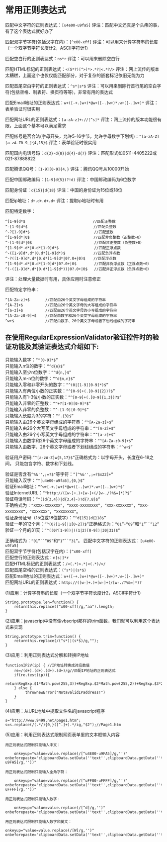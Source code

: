 # 常用正则表达式

匹配中文字符的正则表达式：`[u4e00-u9fa5]`
评注：匹配中文还真是个头疼的事，有了这个表达式就好办了

匹配双字节字符(包括汉字在内)：`[^x00-xff]`
评注：可以用来计算字符串的长度（一个双字节字符长度计2，ASCII字符计1）

匹配空白行的正则表达式：`ns*r`
评注：可以用来删除空白行

匹配HTML标记的正则表达式：`<(S*?)[^>]*>.*?|<.*?/>`
评注：网上流传的版本太糟糕，上面这个也仅仅能匹配部分，对于复杂的嵌套标记依旧无能为力

匹配首尾空白字符的正则表达式：`^s*|s*$`
评注：可以用来删除行首行尾的空白字符(包括空格、制表符、换页符等等)，非常有用的表达式

匹配Email地址的正则表达式：`w+([-+.]w+)*@w+([-.]w+)*.w+([-.]w+)*`
评注：表单验证时很实用

匹配网址URL的正则表达式：`[a-zA-z]+://[^s]*`
评注：网上流传的版本功能很有限，上面这个基本可以满足需求

匹配帐号是否合法(字母开头，允许5-16字节，允许字母数字下划线)：`^[a-zA-Z][a-zA-Z0-9_]{4,15}$`
评注：表单验证时很实用

匹配国内电话号码：`d{3}-d{8}|d{4}-d{7}`
评注：匹配形式如0511-4405222或021-87888822

匹配腾讯QQ号：`[1-9][0-9]{4,}`
评注：腾讯QQ号从10000开始

匹配中国邮政编码：`[1-9]d{5}(?!d)`
评注：中国邮政编码为6位数字

匹配身份证：`d{15}|d{18}`
评注：中国的身份证为15位或18位

匹配ip地址：`d+.d+.d+.d+`
评注：提取ip地址时有用

匹配特定数字：

    ^[1-9]d*$　　                           //匹配正整数  
    ^-[1-9]d*$　                            //匹配负整数  
    ^-?[1-9]d*$                             //匹配整数  
    ^[1-9]d*|0$　                           //匹配非负整数（正整数+0）  
    ^-[1-9]d*|0$                            //匹配非正整数（负整数+0）  
    ^[1-9]d*.d*|0.d*[1-9]d*$                //匹配正浮点数  
    ^-([1-9]d*.d*|0.d*[1-9]d*)$　           //匹配负浮点数  
    ^-?([1-9]d*.d*|0.d*[1-9]d*|0?.0+|0)$　  //匹配浮点数  
    ^[1-9]d*.d*|0.d*[1-9]d*|0?.0+|0$        //匹配非负浮点数（正浮点数+0）  
    ^(-([1-9]d*.d*|0.d*[1-9]d*))|0?.0+|0$   //匹配非正浮点数（负浮点数+0）  
评注：处理大量数据时有用，具体应用时注意修正

匹配特定字符串：

    ^[A-Za-z]+$       //匹配由26个英文字母组成的字符串  
    ^[A-Z]+$          //匹配由26个英文字母的大写组成的字符串  
    ^[a-z]+$          //匹配由26个英文字母的小写组成的字符串  
    ^[A-Za-z0-9]+$    //匹配由数字和26个英文字母组成的字符串  
    ^w+$              //匹配由数字、26个英文字母或者下划线组成的字符串  

## 在使用RegularExpressionValidator验证控件时的验证功能及其验证表达式介绍如下:
只能输入数字：`“^[0-9]*$”`  
只能输入n位的数字：`“^d{n}$”`  
只能输入至少n位数字：`“^d{n,}$”`  
只能输入m-n位的数字：`“^d{m,n}$”`  
只能输入零和非零开头的数字：`“^(0|[1-9][0-9]*)$”`  
只能输入有两位小数的正实数：`“^[0-9]+(.[0-9]{2})?$”`  
只能输入有1-3位小数的正实数：`“^[0-9]+(.[0-9]{1,3})?$”`  
只能输入非零的正整数：`“^+?[1-9][0-9]*$”`  
只能输入非零的负整数：`“^-[1-9][0-9]*$”`  
只能输入长度为3的字符：`“^.{3}$”`  
只能输入由26个英文字母组成的字符串：`“^[A-Za-z]+$”`  
只能输入由26个大写英文字母组成的字符串：`“^[A-Z]+$”`  
只能输入由26个小写英文字母组成的字符串：`“^[a-z]+$”`  
只能输入由数字和26个英文字母组成的字符串：`“^[A-Za-z0-9]+$”`  
只能输入由数字、26个英文字母或者下划线组成的字符串：`“^w+$”`  

验证用户密码:`“^[a-zA-Z]w{5,17}$”`正确格式为：以字母开头，长度在6-18之间，
只能包含字符、数字和下划线。  

验证是否含有`^%&'',;=?$"`等字符：`“[^%&'',;=?$x22]+”`  
只能输入汉字：`“^[u4e00-u9fa5],{0,}$”`  
验证Email地址：`“^w+[-+.]w+)*@w+([-.]w+)*.w+([-.]w+)*$”`   
验证InternetURL：`“^http://([w-]+.)+[w-]+(/[w-./?%&=]*)?$”`  
验证电话号码：`“^((d{3,4})|d{3,4}-)?d{7,8}$”`  
正确格式为：`“XXXX-XXXXXXX”`，`“XXXX-XXXXXXXX”`，`“XXX-XXXXXXX”`，`“XXX-XXXXXXXX”`，`“XXXXXXX”`，`“XXXXXXXX”`。  
验证身份证号（15位或18位数字）：`“^d{15}|d{}18$”`  
验证一年的12个月：`“^(0?[1-9]|1[0-2])$”`正确格式为：`“01”`-`“09”`和`“1”``“12”`  
验证一个月的31天：`“^((0?[1-9])|((1|2)[0-9])|30|31)$”`  

正确格式为：`“01”``“09”`和`“1”``“31”`。
匹配中文字符的正则表达式：`[u4e00-u9fa5]`  
匹配双字节字符(包括汉字在内)：`[^x00-xff]`  
匹配空行的正则表达式：`n[s|]*r`  
匹配HTML标记的正则表达式：`/<(.*)>.*|<(.*)/>/`  
匹配首尾空格的正则表达式：`(^s*)|(s*$)`  
匹配Email地址的正则表达式：`w+([-+.]w+)*@w+([-.]w+)*.w+([-.]w+)*`  
匹配网址URL的正则表达式：`http://([w-]+.)+[w-]+(/[w-./?%&=]*)?`  

(1)应用：计算字符串的长度（一个双字节字符长度计2，ASCII字符计1）

    String.prototype.len=function() {
        returnthis.replace([^x00-xff]/g,"aa").length;
    }  

(2)应用：javascript中没有像vbscript那样的trim函数，我们就可以利用这个表达式来实现

    String.prototype.trim=function() {
        returnthis.replace(/(^s*)|(s*$)/g,"");
    }

(3)应用：利用正则表达式分解和转换IP地址

    functionIP2V(ip) { //IP地址转换成对应数值
        re=/(d+).(d+).(d+).(d+)/g//匹配IP地址的正则表达式
        if(re.test(ip)){
            returnRegExp.$1*Math.pow(255,3))+RegExp.$2*Math.pow(255,2))+RegExp.$3*255+RegExp.$4*1
        } else {
             thrownewError("NotavalidIPaddress!")
        }
    }
(4)应用：从URL地址中提取文件名的javascript程序

    s="http://www.9499.net/page1.htm";
    s=s.replace(/(.*/){0,}([^.]+).*/ig,"$2");//Page1.htm

(5)应用：利用正则表达式限制网页表单里的文本框输入内容

    用正则表达式限制只能输入中文：

        onkeyup="value=value.replace(/[^u4E00-u9FA5]/g,'')" onbeforepaste="clipboardData.setData(''text'',clipboardData.getData(''text'').replace(/[^u4E00-u9FA5]/g,''))"

    用正则表达式限制只能输入全角字符：

        onkeyup="value=value.replace(/[^uFF00-uFFFF]/g,'')" onbeforepaste="clipboardData.setData(''text'',clipboardData.getData(''text'').replace(/[^uFF00-uFFFF]/g,''))"

    用正则表达式限制只能输入数字：

        onkeyup="value=value.replace(/[^d]/g,'')" onbeforepaste="clipboardData.setData(''text'',clipboardData.getData(''text'').replace(/[^d]/g,''))"

    用正则表达式限制只能输入数字和英文：

    onkeyup="value=value.replace(/[W]/g,'')" onbeforepaste="clipboardData.setData(''text'',clipboardData.getData(''text'').replace(/[^d]/g,''